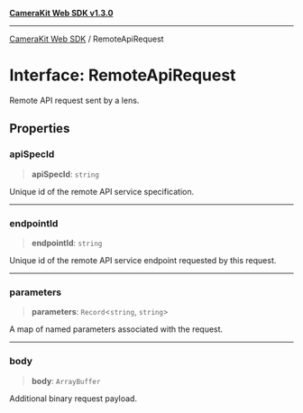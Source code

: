 [**CameraKit Web SDK v1.3.0**](../README.md)

***

[CameraKit Web SDK](../globals.md) / RemoteApiRequest

# Interface: RemoteApiRequest

Remote API request sent by a lens.

## Properties

### apiSpecId

> **apiSpecId**: `string`

Unique id of the remote API service specification.

***

### endpointId

> **endpointId**: `string`

Unique id of the remote API service endpoint requested by this request.

***

### parameters

> **parameters**: `Record`\<`string`, `string`\>

A map of named parameters associated with the request.

***

### body

> **body**: `ArrayBuffer`

Additional binary request payload.
